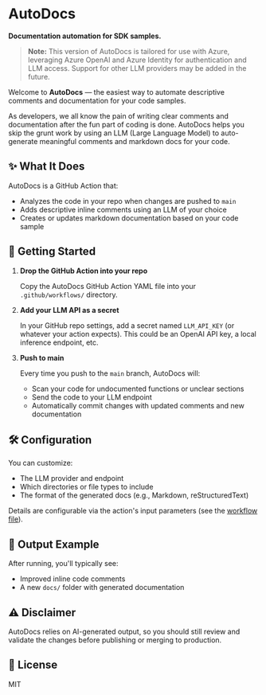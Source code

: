# AutoDocs

**Documentation automation for SDK samples.**

> **Note:** This version of AutoDocs is tailored for use with Azure, leveraging Azure OpenAI and Azure Identity for authentication and LLM access. Support for other LLM providers may be added in the future.

Welcome to **AutoDocs** — the easiest way to automate descriptive comments and documentation for your code samples.

As developers, we all know the pain of writing clear comments and documentation after the fun part of coding is done. AutoDocs helps you skip the grunt work by using an LLM (Large Language Model) to auto-generate meaningful comments and markdown docs for your code.

## ✨ What It Does

AutoDocs is a GitHub Action that:

* Analyzes the code in your repo when changes are pushed to `main`
* Adds descriptive inline comments using an LLM of your choice
* Creates or updates markdown documentation based on your code sample

## 🚀 Getting Started

1. **Drop the GitHub Action into your repo**

   Copy the AutoDocs GitHub Action YAML file into your `.github/workflows/` directory.

2. **Add your LLM API as a secret**

   In your GitHub repo settings, add a secret named `LLM_API_KEY` (or whatever your action expects). This could be an OpenAI API key, a local inference endpoint, etc.

3. **Push to main**

   Every time you push to the `main` branch, AutoDocs will:

   * Scan your code for undocumented functions or unclear sections
   * Send the code to your LLM endpoint
   * Automatically commit changes with updated comments and new documentation

## 🛠 Configuration

You can customize:

* The LLM provider and endpoint
* Which directories or file types to include
* The format of the generated docs (e.g., Markdown, reStructuredText)

Details are configurable via the action's input parameters (see the [workflow file](./.github/workflows/autodocs.yml)).

## 📁 Output Example

After running, you'll typically see:

* Improved inline code comments
* A new `docs/` folder with generated documentation

## ⚠️ Disclaimer

AutoDocs relies on AI-generated output, so you should still review and validate the changes before publishing or merging to production.

## 📄 License

MIT
